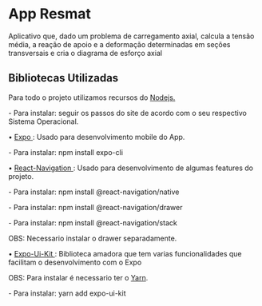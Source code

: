 # App Resmat
Aplicativo que, dado um problema de carregamento axial, calcula a tensão média, a reação de apoio e a deformação determinadas em seções transversais e cria o diagrama de esforço axial

<h2> Bibliotecas Utilizadas </h2>

<p>Para todo o projeto utilizamos recursos do <a href= "https://nodejs.org/en/"/> Nodejs.</a></p>
<p>   - Para instalar: seguir os passos do site de acordo com o seu respectivo Sistema Operacional. </p>

<p> • <a href= "https://expo.io/"/> Expo </a>: Usado para desenvolvimento mobile do App. </p>
<p>   - Para instalar: npm install expo-cli</p>

<p> • <a href= "https://reactnavigation.org/docs/getting-started/"/> React-Navigation </a>: Usado para desenvolvimento de algumas features do projeto. </p>
<p>   - Para instalar: npm install @react-navigation/native</p>
<p>   - Para instalar: npm install @react-navigation/drawer</p>
<p>   - Para instalar: npm install @react-navigation/stack</p>

<p> OBS: Necessario instalar o drawer separadamente.</p>


<p> • <a href = "https://github.com/react-ui-kit/expo-ui-kit"/> Expo-Ui-Kit </a>: Biblioteca amadora que tem varias funcionalidades que facilitam o desenvolvimento com o Expo </p>
<p> OBS: Para instalar é necessario ter o <a href= "https://yarnpkg.com/"/> Yarn</a>.</p>
<p>   - Para instalar: yarn add expo-ui-kit</p>

